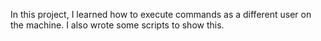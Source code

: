 In this project, I learned how to execute commands as a different user on the machine. I also wrote some scripts to show this.
